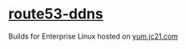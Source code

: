 # [route53-ddns](https://github.com/jc21/route53-ddns)

Builds for Enterprise Linux hosted on [yum.jc21.com](https://yum.jc21.com)
